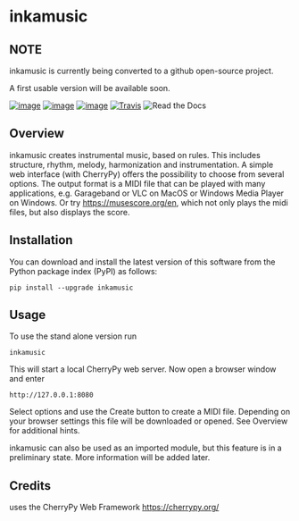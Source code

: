 # inkamusic

## NOTE
inkamusic is currently being converted to a github open-source project. 

A first usable version will be available soon.

[![image](https://img.shields.io/pypi/v/inkamusic.svg)](https://pypi.org/project/inkamusic/)
[![image](https://img.shields.io/pypi/l/inkamusic.svg)](https://pypi.org/project/inkamusic/)
[![image](https://img.shields.io/pypi/pyversions/inkamusic.svg)](https://pypi.org/project/inkamusic/)
[![Travis](https://img.shields.io/travis/physicsware/inkamusic/master.svg?logo=travis)](https://travis-ci.org/physicsware/inkamusic)
![Read the Docs](https://img.shields.io/readthedocs/inkamusic)

## Overview
inkamusic creates instrumental music, based on rules. This includes structure, rhythm, melody, harmonization and instrumentation. A simple web interface (with CherryPy) offers the possibility to choose from several options. The output format is a MIDI file that can be played with many applications, e.g. Garageband or VLC on MacOS or Windows Media Player on Windows. Or try https://musescore.org/en, which not only plays the midi files, but also displays the score.


## Installation

You can download and install the latest version of this software from the Python package index (PyPI) as follows:

    pip install --upgrade inkamusic

## Usage

To use the stand alone version run

    inkamusic
  
 This will start a local CherryPy web server. Now open a browser window and enter
 
    http://127.0.0.1:8080
      
Select options and use the Create button to create a MIDI file. Depending on your browser settings this file will be downloaded or opened. See Overview for additional hints.
  
inkamusic can also be used as an imported module, but this feature is in a preliminary state. More information will be added later.

## Credits

uses the CherryPy Web Framework https://cherrypy.org/
